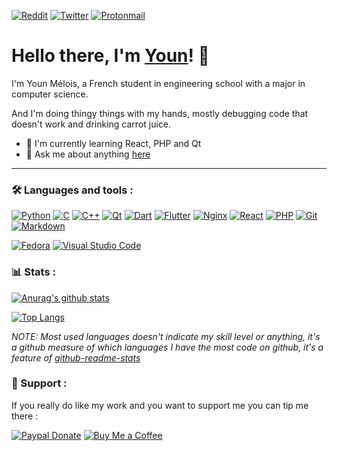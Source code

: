 <!-- [![Discord](https://img.shields.io/badge/Sehn%230001-%237289DA.svg?style=flat&logo=discord&logoColor=white)](https://discord.com) -->
<!-- [![Steam](https://img.shields.io/badge/sehnryr-%23000000.svg?style=flat&logo=steam&logoColor=white)](https://steamcommunity.com/id/sehnryr/) -->
<!-- [![Instagram](https://img.shields.io/badge/sehnryr-%23E4405F.svg?style=flat&logo=Instagram&logoColor=white)](https://www.instagram.com/sehnryr/) -->
[![Reddit](https://img.shields.io/badge/Sehnryr-FF4500?style=flat&logo=reddit&logoColor=white)](https://www.reddit.com/user/Sehnryr)
[![Twitter](https://img.shields.io/badge/sehnryr-%231DA1F2.svg?style=flat&logo=Twitter&logoColor=white)](https://twitter.com/sehnryr)
[![Protonmail](https://img.shields.io/badge/youn@melois.dev-8B89CC?style=flat&logo=protonmail&logoColor=white)](mailto:youn@melois.dev)

# Hello there, I'm [Youn](https://melois.dev)! 👋

I'm Youn Mélois, a French student in engineering school with a major in computer science.

And I'm doing thingy things with my hands, mostly debugging code that doesn't work and drinking carrot juice.

- 🌱 I'm currently learning React, PHP and Qt
- 💬 Ask me about anything [here](https://github.com/sehnryr/sehnryr/issues)


---
### 🛠 Languages and tools :
[![Python](https://img.shields.io/badge/python-3670A0?style=for-the-badge&logo=python&logoColor=ffdd54)](https://www.python.org/)
[![C](https://img.shields.io/badge/c-%2300599C.svg?style=for-the-badge&logo=c&logoColor=white)](http://www.open-std.org/jtc1/sc22/wg14/)
[![C++](https://img.shields.io/badge/c++-%2300599C.svg?style=for-the-badge&logo=c%2B%2B&logoColor=white)](https://isocpp.org/)
[![Qt](https://img.shields.io/badge/Qt-%23217346.svg?style=for-the-badge&logo=Qt&logoColor=white)](https://www.qt.io/)
[![Dart](https://img.shields.io/badge/dart-%230175C2.svg?style=for-the-badge&logo=dart&logoColor=white)](https://dart.dev/)
[![Flutter](https://img.shields.io/badge/Flutter-%2302569B.svg?style=for-the-badge&logo=Flutter&logoColor=white)](https://flutter.dev/)
[![Nginx](https://img.shields.io/badge/nginx-%23009639.svg?style=for-the-badge&logo=nginx&logoColor=white)](https://nginx.org/en/)
[![React](https://img.shields.io/badge/react-%2320232a.svg?style=for-the-badge&logo=react&logoColor=%2361DAFB)](https://reactjs.org/)
[![PHP](https://img.shields.io/badge/php-%23777BB4.svg?style=for-the-badge&logo=php&logoColor=white)](https://www.php.net/)
[![Git](https://img.shields.io/badge/git-%23F05033.svg?style=for-the-badge&logo=git&logoColor=white)](https://git-scm.com/)
[![Markdown](https://img.shields.io/badge/markdown-%23000000.svg?style=for-the-badge&logo=markdown&logoColor=white)](https://daringfireball.net/projects/markdown/)

[![Fedora](https://img.shields.io/badge/Fedora-294172?style=for-the-badge&logo=fedora&logoColor=white)](https://getfedora.org/)
[![Visual Studio Code](https://img.shields.io/badge/Visual%20Studio%20Code-0078d7.svg?style=for-the-badge&logo=visual-studio-code&logoColor=white)](https://code.visualstudio.com/)

<!-- https://github.com/Ileriayo/markdown-badges -->

### 📊 Stats :
<!-- ![views counter](https://komarev.com/ghpvc/?username=Sehnryr&color=green) -->

[![Anurag's github stats](https://github-readme-stats.vercel.app/api?username=Sehnryr&include_all_commits=true&count_private=true&show_icons=true&bg_color=3,3fb950,26a641,26a64100&title_color=fff&text_color=fff&icon_color=fff&hide_border=true&enable_experiments=new_ranking_system)](https://github.com/anuraghazra/github-readme-stats)

[![Top Langs](https://github-readme-stats.vercel.app/api/top-langs/?username=Sehnryr&count_private=true&layout=compact&bg_color=3,3fb950,26a641,26a64100&title_color=fff&text_color=fff&hide_border=true)](https://github.com/anuraghazra/github-readme-stats)

*NOTE: Most used languages doesn't indicate my skill level or anything, it's a github measure of which languages I have the most code on github, it's a feature of [github-readme-stats](https://github.com/anuraghazra/github-readme-stats)*

### 🍻 Support :

If you really do like my work and you want to support me you can tip me there :

[![Paypal Donate](https://shields.io/badge/donate-Paypal.me-blue)](https://paypal.me/ynmls)
[![Buy Me a Coffee](https://shields.io/badge/donate-Buy%20Me%20A%20Coffee-yellow)](https://www.buymeacoffee.com/Sehnryr)
